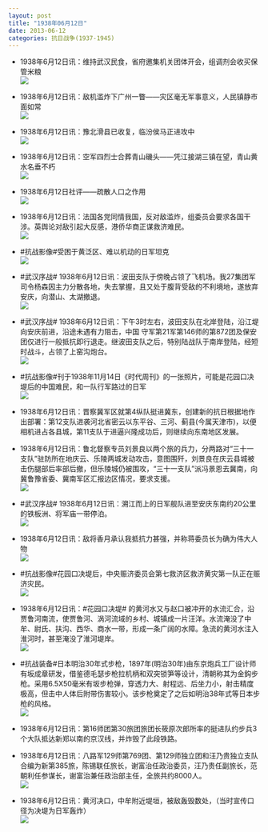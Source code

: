 ```yaml
---
layout: post
title: "1938年06月12日"
date: 2013-06-12
categories: 抗日战争(1937-1945)
---
```


<meta name="referrer" content="no-referrer" />

- 1938年6月12日讯：维持武汉民食，省府邀集机关团体开会，组调剂会收买保管米粮 <br/><img src="https://ww3.sinaimg.cn/large/aca367d8jw1e5lqmsefozj20c10slacz.jpg" />

- 1938年6月12日讯：敌机滥炸下广州一瞥——灾区毫无军事意义，人民镇静市面如常 <br/><img src="https://ww2.sinaimg.cn/large/aca367d8jw1e5lpirx5orj20c10jh0vq.jpg" />

- 1938年6月12日讯：豫北滑县已收复，临汾侯马正进攻中 <br/><img src="https://ww2.sinaimg.cn/large/aca367d8jw1e5low541tij20c10rv776.jpg" />

- 1938年6月12日讯：空军四烈士合葬青山磯头——凭江接湖三镇在望，青山黄水名垂不朽 <br/><img src="https://ww4.sinaimg.cn/large/aca367d8jw1e5lnsc3tpoj208l09wmxw.jpg" />

- 1938年6月12日社评——疏散人口之作用 <br/><img src="https://ww1.sinaimg.cn/large/aca367d8jw1e5ln5sfa2xj20c10s8wi5.jpg" />

- 1938年6月12日讯：法国各党同情我国，反对敌滥炸，组委员会要求各国干涉。英舆论对敌引起大反感，港侨华商正谋救济难民。 <br/><img src="https://ww4.sinaimg.cn/large/aca367d8jw1e5llf9kfj2j20dq09yabk.jpg" />

- #抗战影像#受困于黄泛区、难以机动的日军坦克 <br/><img src="https://ww3.sinaimg.cn/large/aca367d8jw1e5liealdszj20i20cjwfj.jpg" />

- #武汉序战# 1938年6月12日讯：波田支队于傍晚占领了飞机场。我27集团军司令杨森因主力分散各地，失去掌握，且又处于腹背受敌的不利境地，遂放弃安庆，向潜山、太湖撤退。 <br/><img src="https://ww1.sinaimg.cn/large/aca367d8jw1e5lgklp7ifj2088096dg2.jpg" />

- #武汉序战# 1938年6月12日讯：下午3时左右，波田支队在北岸登陆，沿江堤向安庆前进，沿途未遇有力阻击，中国 守军第21军第146师的第872团及保安团仅进行一般抵抗即行退走。继波田支队之后，特别陆战队于南岸登陆，经短时战斗，占领了上窑沟炮台。 <br/><img src="https://ww3.sinaimg.cn/large/aca367d8jw1e5leu70o8qj20ci07ygmb.jpg" />

- #抗战影像#刊于1938年11月14日《时代周刊》的一张照片，可能是花园口决堤后的中国难民，和一队行军路过的日军 <br/><img src="https://ww3.sinaimg.cn/large/aca367d8jw1e5ld3s92wgj20jg0ey76v.jpg" />

- 1938年6月12日讯：晋察冀军区就第4纵队挺进冀东，创建新的抗日根据地作出部署：第12支队进袭河北省密云以东平谷、三河、蓟县(今属天津市)，以便相机进占各县城，第11支队于进逼兴隆成功后，则继续向东南地区发展。 

- 1938年6月12日讯：鲁北督察专员刘景良以两个旅的兵力，分两路对“三十一支队”驻防所在地庆云、乐陵两城发动攻击，意图围歼，刘景良在庆云县城被击伤腿部后率部后撤，但乐陵城仍被围攻，“三十一支队”派冯景恩去冀南，向冀鲁豫省委、冀南军区汇报边区情况，要求支援。 <br/><img src="https://ww3.sinaimg.cn/large/aca367d8jw1e5l9p0mqd6j20gl0fq406.jpg" />

- #武汉序战# 1938年6月12日讯：溯江而上的日军舰队进至安庆东南约20公里的铁板洲、将军庙一带停泊。 <br/><img src="https://ww3.sinaimg.cn/large/aca367d8jw1e5l8tl9rdtj20nw0hc0uy.jpg" />

- 1938年6月12日讯：敌将香月承认我抵抗力甚强，并称蒋委员长为确为伟大人物 <br/><img src="https://ww3.sinaimg.cn/large/aca367d8jw1e5l86jpag3j205z0nl0tr.jpg" />

- #抗战影像#花园口决堤后，中央赈济委员会第七救济区救济黄灾第一队正在赈济灾民。 <br/><img src="https://ww4.sinaimg.cn/large/aca367d8jw1e5l66dxq37j20dw0arjua.jpg" />

- 1938年6月12日讯：#花园口决堤# 的黄河水又与赵口被冲开的水流汇合，沿贾鲁河南流，使贾鲁河、涡河流域的乡村、城镇成一片汪洋。水流淹没了中牟、尉氏、扶沟、西华、商水一带，形成一条广阔的水障。急流的黄河水注入淮河时，甚至淹没了淮河堤岸。　 <br/><img src="https://ww1.sinaimg.cn/large/aca367d8jw1e5l5ahcv8mj20dw0a6ab5.jpg" />

- #抗战装备#日本明治30年式步枪，1897年(明治30年)由东京炮兵工厂设计师有坂成章研发，借鉴德毛瑟步枪拉机柄和双突锁笋等设计，清朝称其为金鈎步枪。采用6.5X50毫米有坂步枪弹，穿透力大、射程远、后坐力小，射击精度极高，但击中人体后附带伤害较小。该步枪奠定了之后如明治38年式等日本步枪的风格。 <br/><img src="https://ww3.sinaimg.cn/large/aca367d8jw1e5l4fbaf8rj20c106nt8q.jpg" />

- 1938年6月12日讯：第16师团第30旅团旅团长筱原次郎所率的挺进队约步兵3个大队抵达新郑以南的京汉线，并炸毁了此段铁路。 

- 1938年6月12日讯：八路军129师第769团、第129师独立团和汪乃贵独立支队合编为新第385旅，陈锡联任旅长，谢富治任政治委员，汪乃贵任副旅长，范朝利任参谋长，谢富治兼任政治部主任，全旅共约8000人。 <br/><img src="https://ww2.sinaimg.cn/large/aca367d8jw1e5l0yzugdej20c10i4ta0.jpg" />

- 1938年6月12日讯：黄河决口，中牟附近堤垣，被敌轰毁数处，（当时宣传口径为决堤为日军轰炸） <br/><img src="https://ww1.sinaimg.cn/large/aca367d8jw1e5kzijda4pj20c10tsad5.jpg" />

